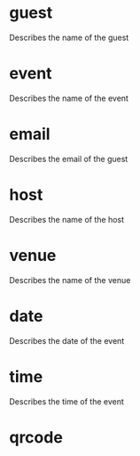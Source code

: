 # guest

Describes the name of the guest

# event

Describes the name of the event

# email

Describes the email of the guest

# host

Describes the name of the host

# venue

Describes the name of the venue

# date

Describes the date of the event

# time

Describes the time of the event

# qrcode